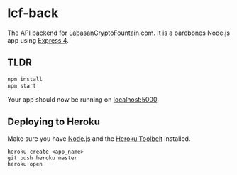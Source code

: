 # lcf-back

The API backend for LabasanCryptoFountain.com. It is a  barebones Node.js app using [Express 4](http://expressjs.com/).

## TLDR

```sh
npm install
npm start
```

Your app should now be running on [localhost:5000](http://localhost:5000/).

## Deploying to Heroku
Make sure you have [Node.js](http://nodejs.org/) and the [Heroku Toolbelt](https://toolbelt.heroku.com/) installed.


```
heroku create <app_name>
git push heroku master
heroku open
```